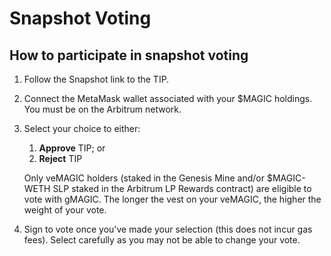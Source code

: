 # Snapshot Voting

## How to participate in snapshot voting

1. Follow the Snapshot link to the TIP.
2. Connect the MetaMask wallet associated with your $MAGIC holdings. You must be on the Arbitrum network.
3.  Select your choice to either:

    1. **Approve** TIP; or
    2. **Reject** TIP

    Only veMAGIC holders (staked in the Genesis Mine and/or $MAGIC-WETH SLP staked in the Arbitrum LP Rewards contract) are eligible to vote with gMAGIC. The longer the vest on your veMAGIC, the higher the weight of your vote.
4. Sign to vote once you've made your selection (this does not incur gas fees). Select carefully as you may not be able to change your vote.
